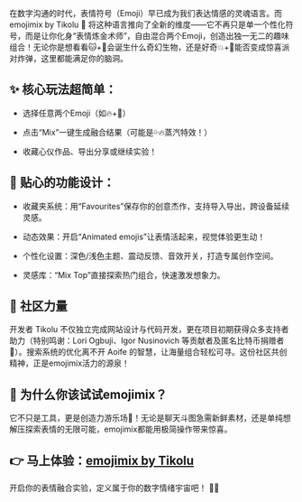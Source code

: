 在数字沟通的时代，表情符号（Emoji）早已成为我们表达情感的灵魂语言。而 emojimix by Tikolu 🧪 将这种语言推向了全新的维度——它不再只是单一个性化符号，而是让你化身“表情炼金术师”，自由混合两个Emoji，创造出独一无二的趣味组合！无论你是想看看🐱+🦄会诞生什么奇幻生物，还是好奇💥+🎂能否变成惊喜派对炸弹，这里都能满足你的脑洞。

## ✨ 核心玩法超简单：

-  选择任意两个Emoji（如🔥+🌊）

-  点击“Mix”一键生成融合结果（可能是💦🔥蒸汽特效！）

-  收藏心仪作品、导出分享或继续实验！

##  🔧 贴心的功能设计：

-  收藏夹系统：用“Favourites”保存你的创意杰作，支持导入导出，跨设备延续灵感。

-  动态效果：开启“Animated emojis”让表情活起来，视觉体验更生动！

-  个性化设置：深色/浅色主题、震动反馈、音效开关，打造专属创作空间。

-  灵感库：“Mix Top”直接探索热门组合，快速激发想象力。

##  👏 社区力量

开发者 Tikolu 不仅独立完成网站设计与代码开发，更在项目初期获得众多支持者助力（特别鸣谢：Lori Ogbuji、Igor Nusinovich 等贡献者及匿名比特币捐赠者💖）。搜索系统的优化离不开 Aoife 的智慧，让海量组合轻松可寻。这份社区共创精神，正是emojimix活力的源泉！

## 🚀 为什么你该试试emojimix？

它不只是工具，更是创造力游乐场🎠！无论是聊天斗图急需新鲜素材，还是单纯想解压探索表情的无限可能，emojimix都能用极简操作带来惊喜。

## 👉 马上体验：[emojimix by Tikolu](https://tikolu.net/emojimix)

开启你的表情融合实验，定义属于你的数字情绪宇宙吧！ 🌌✨
